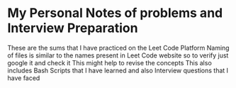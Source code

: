 # My Personal Notes of problems and Interview Preparation
These are the sums that I have practiced on the Leet Code Platform
Naming of files is similar to the names present in Leet Code website so to verify just google it and check it
This might help to revise the concepts
This also includes Bash Scripts that I have learned and also Interview questions that I have faced

